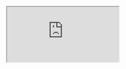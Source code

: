 <iframe src="https://github.com">
    <h1>LMC 8.4 Download</h1>
    <p>Mobile photography has come a long way in recent years, thanks to advancements in smartphone camera technology. The LMC 8.4 Camera app is a prime example of how software can significantly enhance the photographic capabilities of mobile devices. In this article, we will delve into the features, benefits, and user experience of the LMC 8.4 Camera app, and why it has garnered a dedicated following among photography enthusiasts.</p>

    <h2>What is LMC 8.4?</h2>
    <p>The LMC 8.4 Camera app is a modified version of the Google Camera (GCam) application, which is renowned for its superior image processing algorithms and features. Developed by third-party developers, LMC 8.4 aims to bring the exceptional capabilities of Google's camera software to a wider range of Android devices. It is particularly popular among users who seek to maximize the potential of their smartphone cameras without having to invest in expensive hardware upgrades.</p>

    <h2>Key Features of LMC 8.4</h2>
    <ul>
        <li><strong>HDR+ Mode:</strong> LMC 8.4 employs advanced HDR+ (High Dynamic Range) technology to capture stunning images with a wide range of colors and contrasts, even in challenging lighting conditions.</li>
        <li><strong>Night Sight:</strong> This feature allows users to take clear and detailed photos in low-light environments, making it perfect for nighttime photography.</li>
        <li><strong>Portrait Mode:</strong> The app uses sophisticated algorithms to create professional-looking portrait shots with a beautifully blurred background, highlighting the subject.</li>
        <li><strong>Astrophotography:</strong> LMC 8.4 includes an astrophotography mode, enabling users to capture breathtaking images of the night sky, stars, and other celestial objects.</li>
        <li><strong>Customization:</strong> The app offers a wide range of settings and configurations, allowing users to tailor their photographic experience to their specific preferences and needs.</li>
    </ul>

    <h2>Installation and Compatibility</h2>
    <p>Installing LMC 8.4 is a straightforward process. Users can download the APK file from trusted sources and sideload it onto their Android devices. It is important to note that compatibility may vary depending on the device and its specifications. However, the app is designed to work seamlessly on a wide range of smartphones, ensuring that users can enjoy its features regardless of their device model.</p>

    <h2>User Experience</h2>
    <p>One of the standout aspects of LMC 8.4 is its user-friendly interface. The app is designed to be intuitive and easy to navigate, making it accessible to both novice and experienced photographers. Users can quickly access and switch between different modes and settings, allowing them to focus on capturing the perfect shot without being bogged down by complex menus.</p>

    <h2>Conclusion</h2>
    <p>In conclusion, the LMC 8.4 Camera app is a powerful tool that brings the best of Google's camera technology to a broader audience. With its impressive array of features and user-friendly interface, it has become a favorite among photography enthusiasts looking to elevate their mobile photography game. Whether you are an amateur photographer or a seasoned pro, LMC 8.4 has something to offer, making it a must-have app for anyone passionate about capturing stunning images with their smartphone.</p>

